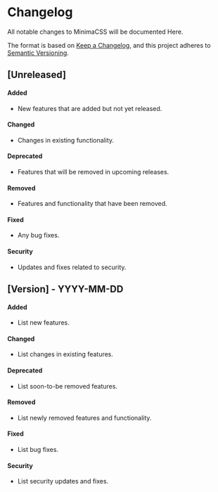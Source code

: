 # Changelog

All notable changes to MinimaCSS will be documented Here.

The format is based on [Keep a Changelog](https://keepachangelog.com/en/1.0.0/), and this project adheres to [Semantic Versioning](https://semver.org/spec/v2.0.0.html).

## [Unreleased]

#### Added
- New features that are added but not yet released.

#### Changed
- Changes in existing functionality.

#### Deprecated
- Features that will be removed in upcoming releases.

#### Removed
- Features and functionality that have been removed.

#### Fixed
- Any bug fixes.

#### Security
- Updates and fixes related to security.

## [Version] - YYYY-MM-DD

#### Added
- List new features.

#### Changed
- List changes in existing features.

#### Deprecated
- List soon-to-be removed features.

#### Removed
- List newly removed features and functionality.

#### Fixed
- List bug fixes.

#### Security
- List security updates and fixes.
